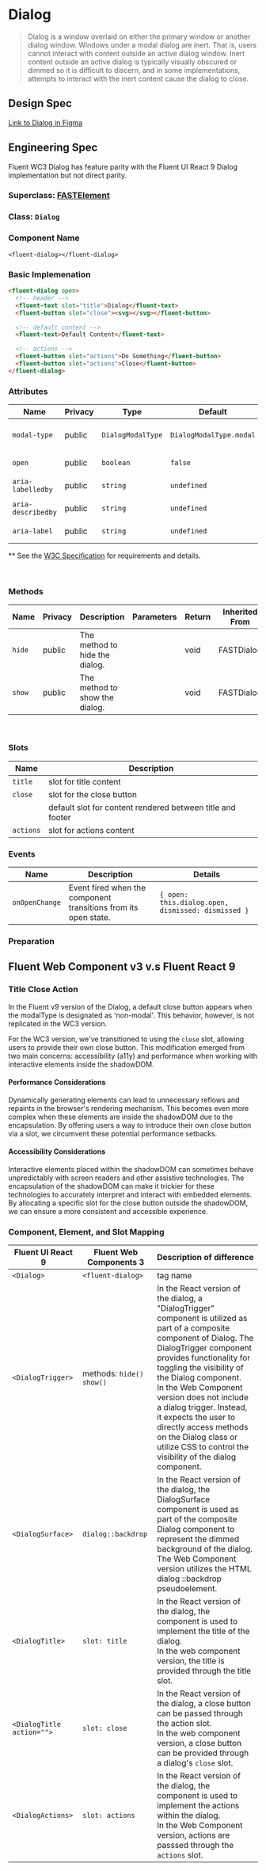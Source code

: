 # Dialog

> Dialog is a window overlaid on either the primary window or another dialog window. Windows under a modal dialog are inert. That is, users cannot interact with content outside an active dialog window. Inert content outside an active dialog is typically visually obscured or dimmed so it is difficult to discern, and in some implementations, attempts to interact with the inert content cause the dialog to close.

## **Design Spec**

[Link to Dialog in Figma](https://www.figma.com/file/jtF47yOXDxkI00ZkydE999/Dialog?type=design&node-id=2605%3A15263&mode=dev)

## **Engineering Spec**

Fluent WC3 Dialog has feature parity with the Fluent UI React 9 Dialog implementation but not direct parity.

### Superclass: [FASTElement](https://www.fast.design/docs/fast-element/defining-elements)

### Class: `Dialog`

### **Component Name**

`<fluent-dialog></fluent-dialog>`

### **Basic Implemenation**

```html
<fluent-dialog open>
  <!-- header -->
  <fluent-text slot="title">Dialog</fluent-text>
  <fluent-button slot="close"><svg></svg></fluent-button>

  <!-- default content -->
  <fluent-text>Default Content</fluent-text>

  <!-- actions -->
  <fluent-button slot="actions">Do Something</fluent-button>
  <fluent-button slot="actions">Close</fluent-button>
</fluent-dialog>
```

### **Attributes**

| Name               | Privacy | Type              | Default                 | Description                                 |
| ------------------ | ------- | ----------------- | ----------------------- | ------------------------------------------- |
| `modal-type`       | public  | `DialogModalType` | `DialogModalType.modal` | Indicates that the type of modal to render. |
| `open`             | public  | `boolean`         | `false`                 | Controls the open state of the dialog       |
| `aria-labelledby`  | public  | `string`          | `undefined`             | optional based on implementation\*\*        |
| `aria-describedby` | public  | `string`          | `undefined`             | optional based on implementation\*\*        |
| `aria-label `      | public  | `string`          | `undefined`             | optional based on implementation\*\*        |

\*\* See the [W3C Specification](https://w3c.github.io/aria-practices/#dialog_roles_states_props) for requirements and details.

<br />

### **Methods**

| Name   | Privacy | Description                    | Parameters | Return | Inherited From |
| ------ | ------- | ------------------------------ | ---------- | ------ | -------------- |
| `hide` | public  | The method to hide the dialog. |            | void   | FASTDialog     |
| `show` | public  | The method to show the dialog. |            | void   | FASTDialog     |

<br />

### **Slots**

| Name      | Description                                                |
| --------- | ---------------------------------------------------------- |
| `title`   | slot for title content                                     |
| `close`   | slot for the close button                                  |
|           | default slot for content rendered between title and footer |
| `actions` | slot for actions content                                   |

### **Events**

| Name           | Description                                                     | Details                                            |
| -------------- | --------------------------------------------------------------- | -------------------------------------------------- |
| `onOpenChange` | Event fired when the component transitions from its open state. | `{ open: this.dialog.open, dismissed: dismissed }` |

### **Preparation**

## Fluent Web Component v3 v.s Fluent React 9

### Title Close Action

In the Fluent v9 version of the Dialog, a default close button appears when the modalType is designated as 'non-modal'. This behavior, however, is not replicated in the WC3 version.

For the WC3 version, we've transitioned to using the `close` slot, allowing users to provide their own close button. This modification emerged from two main concerns: accessibility (a11y) and performance when working with interactive elements inside the shadowDOM.

#### **Performance Considerations**

Dynamically generating elements can lead to unnecessary reflows and repaints in the browser's rendering mechanism. This becomes even more complex when these elements are inside the shadowDOM due to the encapsulation. By offering users a way to introduce their own close button via a slot, we circumvent these potential performance setbacks.

#### **Accessibility Considerations**

Interactive elements placed within the shadowDOM can sometimes behave unpredictably with screen readers and other assistive technologies. The encapsulation of the shadowDOM can make it trickier for these technologies to accurately interpret and interact with embedded elements. By allocating a specific slot for the close button outside the shadowDOM, we can ensure a more consistent and accessible experience.

### **Component, Element, and Slot Mapping**

| Fluent UI React 9         | Fluent Web Components 3  | Description of difference                                                                                                                                                                                                                                                                                                                                                                                                                            |
| ------------------------- | ------------------------ | ---------------------------------------------------------------------------------------------------------------------------------------------------------------------------------------------------------------------------------------------------------------------------------------------------------------------------------------------------------------------------------------------------------------------------------------------------- |
| `<Dialog>`                | `<fluent-dialog>`        | tag name                                                                                                                                                                                                                                                                                                                                                                                                                                             |
| `<DialogTrigger>`         | methods: `hide() show()` | In the React version of the dialog, a "DialogTrigger" component is utilized as part of a composite component of Dialog. The DialogTrigger component provides functionality for toggling the visibility of the Dialog component. <br /> In the Web Component version does not include a dialog trigger. Instead, it expects the user to directly access methods on the Dialog class or utilize CSS to control the visibility of the dialog component. |
| `<DialogSurface>`         | `dialog::backdrop`       | In the React version of the dialog, the DialogSurface component is used as part of the composite Dialog component to represent the dimmed background of the dialog. <br /> The Web Component version utilizes the HTML dialog ::backdrop pseudoelement.                                                                                                                                                                                              |
| `<DialogTitle>`           | `slot: title`            | In the React version of the dialog, the <DialogTitle> component is used to implement the title of the dialog. <br /> In the web component version, the title is provided through the title slot.                                                                                                                                                                                                                                                     |
| `<DialogTitle action="">` | `slot: close`            | In the React version of the dialog, a close button can be passed through the <DialogTitle> action slot. <br /> In the web component version, a close button can be provided through a dialog's `close` slot.                                                                                                                                                                                                                                         |
| `<DialogActions>`         | `slot: actions`          | In the React version of the dialog, the <DialogActions> component is used to implement the actions within the dialog. <br /> In the Web Component version, actions are passsed through the `actions` slot.                                                                                                                                                                                                                                           |
